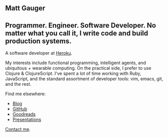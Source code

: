 <section class="">
  <div class="hero-body">
    <div class="container">
      <h1 class="title has-text-centered">
        Matt Gauger
      </h1>
      <h2 class="subtitle has-text-centered">
        Programmer. Engineer. Software Developer. No matter what you call it, I write code and build production systems.
      </h2>
    </div>
  </div>
</section>


A software developer at [Heroku](https://www.heroku.com).

My interests include functional programming, intelligent agents, and ubiquitous + wearable computing. On the practical side, I prefer to use Clojure & ClojureScript. I've spent a lot of time working with Ruby, JavaScript, and the standard assortment of developer tools: vim, emacs, git, and the rest.

Find me elsewhere:

* [Blog](http://blog.mattgauger.com)
* [GitHub](https://github.com/mathias)
* [Goodreads](https://www.goodreads.com/mathiasx)
* [Presentations](http://blog.mattgauger.com/presentations)

[Contact me](mailto:contact@mattgauger.com).
